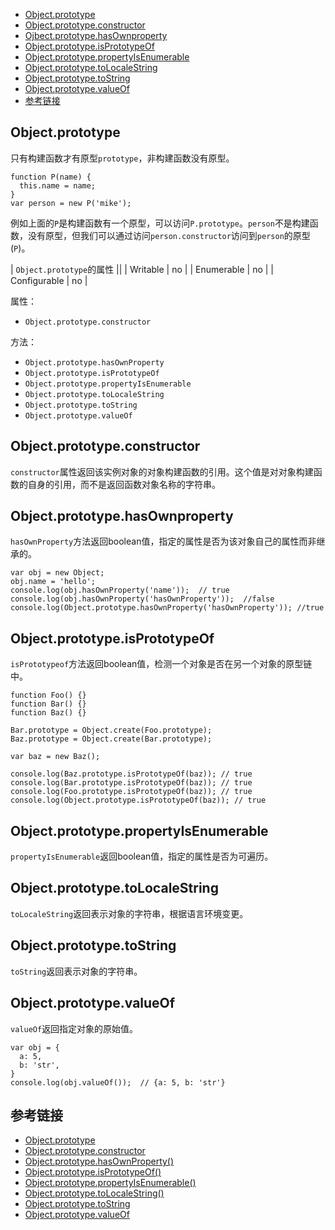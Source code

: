 - [Object.prototype](#objectprototype)
- [Object.prototype.constructor](#objectprototypeconstructor)
- [Ojbect.prototype.hasOwnproperty](#objectprototypehasownproperty)
- [Object.prototype.isPrototypeOf](#objectprototypeisprototypeof)
- [Object.prototype.propertyIsEnumerable](#objectprototypepropertyisenumerable)
- [Object.prototype.toLocaleString](#objectprototypetolocalestring)
- [Object.prototype.toString](#objectprototypetostring)
- [Object.prototype.valueOf](#objectprototypevalueof)
- [参考链接](#参考链接)

## Object.prototype
只有构建函数才有原型`prototype`，非构建函数没有原型。
```
function P(name) {
  this.name = name;
}
var person = new P('mike');
```
例如上面的`P`是构建函数有一个原型，可以访问`P.prototype`。`person`不是构建函数，没有原型，但我们可以通过访问`person.constructor`访问到`person`的原型(`P`)。

| `Object.prototype`的属性 ||
| Writable | no |
| Enumerable | no |
| Configurable | no |

属性：
- `Object.prototype.constructor`

方法：
- `Object.prototype.hasOwnProperty`
- `Object.prototype.isPrototypeOf`
- `Object.prototype.propertyIsEnumerable`
- `Object.prototype.toLocaleString`
- `Object.prototype.toString`
- `Object.prototype.valueOf`

## Object.prototype.constructor
`constructor`属性返回该实例对象的对象构建函数的引用。这个值是对对象构建函数的自身的引用，而不是返回函数对象名称的字符串。

## Object.prototype.hasOwnproperty
`hasOwnProperty`方法返回boolean值，指定的属性是否为该对象自己的属性而非继承的。
```
var obj = new Object;
obj.name = 'hello';
console.log(obj.hasOwnProperty('name'));  // true
console.log(obj.hasOwnProperty('hasOwnProperty'));  //false
console.log(Object.prototype.hasOwnProperty('hasOwnProperty')); //true
```

## Object.prototype.isPrototypeOf
`isPrototypeof`方法返回boolean值，检测一个对象是否在另一个对象的原型链中。
```
function Foo() {}
function Bar() {}
function Baz() {}

Bar.prototype = Object.create(Foo.prototype);
Baz.prototype = Object.create(Bar.prototype);

var baz = new Baz();

console.log(Baz.prototype.isPrototypeOf(baz)); // true
console.log(Bar.prototype.isPrototypeOf(baz)); // true
console.log(Foo.prototype.isPrototypeOf(baz)); // true
console.log(Object.prototype.isPrototypeOf(baz)); // true
```

## Object.prototype.propertyIsEnumerable
`propertyIsEnumerable`返回boolean值，指定的属性是否为可遍历。

## Object.prototype.toLocaleString
`toLocaleString`返回表示对象的字符串，根据语言环境变更。

## Object.prototype.toString
`toString`返回表示对象的字符串。

## Object.prototype.valueOf
`valueOf`返回指定对象的原始值。
```
var obj = {
  a: 5,
  b: 'str',
}
console.log(obj.valueOf());  // {a: 5, b: 'str'}
```

## 参考链接
- [Object.prototype](https://developer.mozilla.org/en-US/docs/Web/JavaScript/Reference/Global_Objects/Object/prototype)
- [Object.prototype.constructor](https://developer.mozilla.org/en-US/docs/Web/JavaScript/Reference/Global_Objects/Object/constructor)
- [Object.prototype.hasOwnProperty()](https://developer.mozilla.org/en-US/docs/Web/JavaScript/Reference/Global_Objects/Object/hasOwnProperty)
- [Object.prototype.isPrototypeOf()](https://developer.mozilla.org/en-US/docs/Web/JavaScript/Reference/Global_Objects/Object/isPrototypeOf)
- [Object.prototype.propertyIsEnumerable()](https://developer.mozilla.org/en-US/docs/Web/JavaScript/Reference/Global_Objects/Object/propertyIsEnumerable)
- [Object.prototype.toLocaleString()](https://developer.mozilla.org/en-US/docs/Web/JavaScript/Reference/Global_Objects/Object/toLocaleString)
- [Object.prototype.toString](https://developer.mozilla.org/en-US/docs/Web/JavaScript/Reference/Global_Objects/Object/toString)
- [Object.prototype.valueOf](https://developer.mozilla.org/en-US/docs/Web/JavaScript/Reference/Global_Objects/Object/valueOf)
